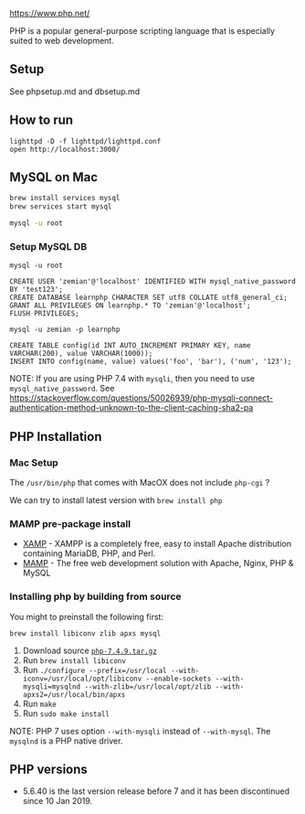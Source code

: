 https://www.php.net/

PHP is a popular general-purpose scripting language that is especially suited to web development.

## Setup

See phpsetup.md and dbsetup.md

## How to run

	lighttpd -D -f lighttpd/lighttpd.conf
	open http://localhost:3000/

## MySQL on Mac

```bash
brew install services mysql
brew services start mysql

mysql -u root
```

### Setup MySQL DB

```
mysql -u root

CREATE USER 'zemian'@'localhost' IDENTIFIED WITH mysql_native_password BY 'test123';
CREATE DATABASE learnphp CHARACTER SET utf8 COLLATE utf8_general_ci;
GRANT ALL PRIVILEGES ON learnphp.* TO 'zemian'@'localhost';
FLUSH PRIVILEGES;

mysql -u zemian -p learnphp

CREATE TABLE config(id INT AUTO_INCREMENT PRIMARY KEY, name VARCHAR(200), value VARCHAR(1000));
INSERT INTO config(name, value) values('foo', 'bar'), ('num', '123');
```

NOTE: If you are using PHP 7.4 with `mysqli`, then you need to use `mysql_native_password`.
See https://stackoverflow.com/questions/50026939/php-mysqli-connect-authentication-method-unknown-to-the-client-caching-sha2-pa

## PHP Installation

### Mac Setup

The `/usr/bin/php` that comes with MacOX does not include `php-cgi` ?

We can try to install latest version with `brew install php`

### MAMP pre-package install

* [XAMP](https://www.apachefriends.org/index.html) - XAMPP is a completely free, easy to install Apache distribution containing MariaDB, PHP, and Perl. 
* [MAMP](https://www.mamp.info/en/mamp) - The free web development solution with Apache, Nginx, PHP & MySQL

### Installing php by building from source

You might to preinstall the following first:

	brew install libiconv zlib apxs mysql

1. Download source [`php-7.4.9.tar.gz`](https://www.php.net/downloads)
2. Run `brew install libiconv`
3. Run `./configure --prefix=/usr/local --with-iconv=/usr/local/opt/libiconv --enable-sockets --with-mysqli=mysqlnd --with-zlib=/usr/local/opt/zlib --with-apxs2=/usr/local/bin/apxs`
4. Run `make`
5. Run `sudo make install`

NOTE: PHP 7 uses option `--with-mysqli` instead of `--with-mysql`. The `mysqlnd` is a PHP native driver.

## PHP versions

* 5.6.40 is the last version release before 7 and it has been discontinued since 10 Jan 2019.